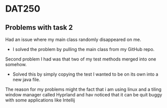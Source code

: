 # DAT250

## Problems with task 2

Had an issue where my main class randomly disappeared on me.
 - I solved the problem by pulling the main class from my GitHub repo.

Second problem I had was that two of my test methods merged into one somehow.
 - Solved this by simply copying the test I wanted to be on its own into a new java file.

The reason for my problems might the fact that i am using linux and a tiling window manager called Hyprland and hav noticed that it can be quit buggy with some applications like Intellij
